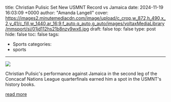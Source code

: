 title: Christian Pulisic Set New USMNT Record vs Jamaica
date: 2024-11-19 16:03:09 +0000
author: "Amanda Langell"
cover: https://images2.minutemediacdn.com/image/upload/c_crop,w_872,h_490,x_2,y_41/c_fill,w_1440,ar_16:9,f_auto,q_auto,g_auto/images/voltaxMediaLibrary/mmsport/si/01jd112hs21b8nzy9wx6.jpg
draft: false
top: false
type: post
hide: false
toc: false
tags:
  - Sports
categories:
  - sports
---

![](https://images2.minutemediacdn.com/image/upload/c_crop,w_872,h_490,x_2,y_41/c_fill,w_1440,ar_16:9,f_auto,q_auto,g_auto/images/voltaxMediaLibrary/mmsport/si/01jd112hs21b8nzy9wx6.jpg)

Christian Pulisic's performance against Jamaica in the second leg of the Concacaf Nations League quarterfinals earned him a spot in the USMNT's history books.

[read more](https://www.si.com/soccer/christian-pulisic-set-new-usmnt-record-vs-jamaica-11-19-24)
